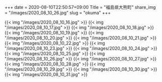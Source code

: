 +++
date  = 2020-08-10T22:50:57+09:00
Title = "福島県大熊町"
share_img = "/images/2020_08_10_26.jpg"
slug = "okuma"
+++

{{< img "/images/2020_08_10_16.jpg" >}}
{{< img "/images/2020_08_10_17.jpg" >}}
{{< img "/images/2020_08_10_18.jpg" >}}
{{< img "/images/2020_08_10_19.jpg" >}}
{{< img "/images/2020_08_10_20.jpg" >}}
{{< img "/images/2020_08_10_21.jpg" >}}
{{< img "/images/2020_08_10_22.jpg" >}}
{{< img "/images/2020_08_10_23.jpg" >}}
{{< img "/images/2020_08_10_24.jpg" >}}
{{< img "/images/2020_08_10_25.jpg" >}}
{{< img "/images/2020_08_10_26.jpg" >}}
{{< img "/images/2020_08_10_27.jpg" >}}
{{< img "/images/2020_08_10_28.jpg" >}}
{{< img "/images/2020_08_10_29.jpg" >}}
{{< img "/images/2020_08_10_30.jpg" >}}
{{< img "/images/2020_08_10_31.jpg" >}}